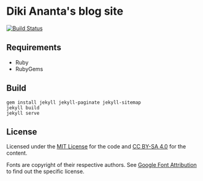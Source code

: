# Diki Ananta's blog site

[![Build Status](https://github.com/dikiaap/blog.dikiaap.id/workflows/build/badge.svg)](#)

## Requirements

- Ruby
- RubyGems

## Build

```shell
gem install jekyll jekyll-paginate jekyll-sitemap
jekyll build
jekyll serve
```

## License

Licensed under the [MIT License](./LICENSE.txt#L3) for the code and [CC BY-SA 4.0](./LICENSE.txt#L27) for the content.

Fonts are copyright of their respective authors. See [Google Font Attribution](https://fonts.google.com/attribution) to find out the specific license.